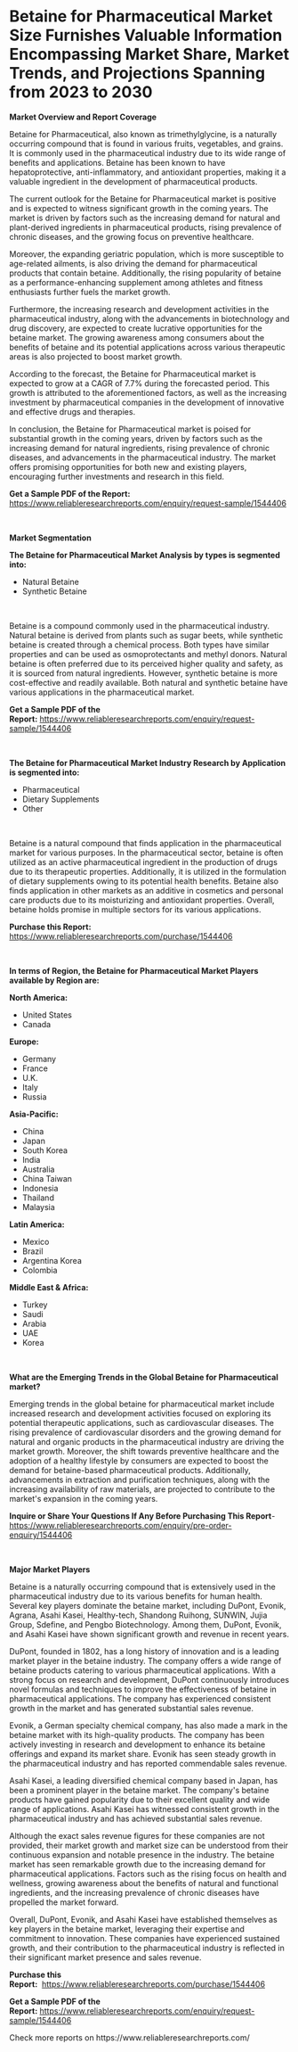 <p><h1>Betaine for Pharmaceutical Market Size Furnishes Valuable Information Encompassing Market Share, Market Trends, and Projections Spanning from 2023 to 2030</h1></p><p><strong>Market Overview and Report Coverage</strong></p>
<p><p>Betaine for Pharmaceutical, also known as trimethylglycine, is a naturally occurring compound that is found in various fruits, vegetables, and grains. It is commonly used in the pharmaceutical industry due to its wide range of benefits and applications. Betaine has been known to have hepatoprotective, anti-inflammatory, and antioxidant properties, making it a valuable ingredient in the development of pharmaceutical products.</p><p>The current outlook for the Betaine for Pharmaceutical market is positive and is expected to witness significant growth in the coming years. The market is driven by factors such as the increasing demand for natural and plant-derived ingredients in pharmaceutical products, rising prevalence of chronic diseases, and the growing focus on preventive healthcare.</p><p>Moreover, the expanding geriatric population, which is more susceptible to age-related ailments, is also driving the demand for pharmaceutical products that contain betaine. Additionally, the rising popularity of betaine as a performance-enhancing supplement among athletes and fitness enthusiasts further fuels the market growth.</p><p>Furthermore, the increasing research and development activities in the pharmaceutical industry, along with the advancements in biotechnology and drug discovery, are expected to create lucrative opportunities for the betaine market. The growing awareness among consumers about the benefits of betaine and its potential applications across various therapeutic areas is also projected to boost market growth.</p><p>According to the forecast, the Betaine for Pharmaceutical market is expected to grow at a CAGR of 7.7% during the forecasted period. This growth is attributed to the aforementioned factors, as well as the increasing investment by pharmaceutical companies in the development of innovative and effective drugs and therapies.</p><p>In conclusion, the Betaine for Pharmaceutical market is poised for substantial growth in the coming years, driven by factors such as the increasing demand for natural ingredients, rising prevalence of chronic diseases, and advancements in the pharmaceutical industry. The market offers promising opportunities for both new and existing players, encouraging further investments and research in this field.</p></p>
<p><strong>Get a Sample PDF of the Report:</strong> <a href="https://www.reliableresearchreports.com/enquiry/request-sample/1544406">https://www.reliableresearchreports.com/enquiry/request-sample/1544406</a></p>
<p>&nbsp;</p>
<p><strong>Market Segmentation</strong></p>
<p><strong>The Betaine for Pharmaceutical Market Analysis by types is segmented into:</strong></p>
<p><ul><li>Natural Betaine</li><li>Synthetic Betaine</li></ul></p>
<p>&nbsp;</p>
<p><p>Betaine is a compound commonly used in the pharmaceutical industry. Natural betaine is derived from plants such as sugar beets, while synthetic betaine is created through a chemical process. Both types have similar properties and can be used as osmoprotectants and methyl donors. Natural betaine is often preferred due to its perceived higher quality and safety, as it is sourced from natural ingredients. However, synthetic betaine is more cost-effective and readily available. Both natural and synthetic betaine have various applications in the pharmaceutical market.</p></p>
<p><strong>Get a Sample PDF of the Report:</strong>&nbsp;<a href="https://www.reliableresearchreports.com/enquiry/request-sample/1544406">https://www.reliableresearchreports.com/enquiry/request-sample/1544406</a></p>
<p>&nbsp;</p>
<p><strong>The Betaine for Pharmaceutical Market Industry Research by Application is segmented into:</strong></p>
<p><ul><li>Pharmaceutical</li><li>Dietary Supplements</li><li>Other</li></ul></p>
<p>&nbsp;</p>
<p><p>Betaine is a natural compound that finds application in the pharmaceutical market for various purposes. In the pharmaceutical sector, betaine is often utilized as an active pharmaceutical ingredient in the production of drugs due to its therapeutic properties. Additionally, it is utilized in the formulation of dietary supplements owing to its potential health benefits. Betaine also finds application in other markets as an additive in cosmetics and personal care products due to its moisturizing and antioxidant properties. Overall, betaine holds promise in multiple sectors for its various applications.</p></p>
<p><strong>Purchase this Report:</strong>&nbsp; <a href="https://www.reliableresearchreports.com/purchase/1544406">https://www.reliableresearchreports.com/purchase/1544406</a></p>
<p>&nbsp;</p>
<p><strong>In terms of Region, the Betaine for Pharmaceutical Market Players available by Region are:</strong></p>
<p>
    <p> <strong> North America: </strong>
        <ul>
            <li>United States</li>
            <li>Canada</li>
        </ul>
        </p> 
    <p> <strong> Europe: </strong>
        <ul>
            <li>Germany</li>
            <li>France</li>
            <li>U.K.</li>
            <li>Italy</li>
            <li>Russia</li>
        </ul>
        </p> 
    <p> <strong> Asia-Pacific: </strong>
        <ul>
            <li>China</li>
            <li>Japan</li>
            <li>South Korea</li>
            <li>India</li>
            <li>Australia</li>
            <li>China Taiwan</li>
            <li>Indonesia</li>
            <li>Thailand</li>
            <li>Malaysia</li>
        </ul>
        </p> 
    <p> <strong> Latin America: </strong>
        <ul>
            <li>Mexico</li>
            <li>Brazil</li>
            <li>Argentina Korea</li>
            <li>Colombia</li>
        </ul>
        </p> 
    <p> <strong> Middle East & Africa: </strong>
        <ul>
            <li>Turkey</li>
            <li>Saudi</li>
            <li>Arabia</li>
            <li>UAE</li>
            <li>Korea</li>
        </ul>
    </p>
    </p>
<p>&nbsp;</p>
<p><strong>What are the Emerging Trends in the Global Betaine for Pharmaceutical market?</strong></p>
<p><p>Emerging trends in the global betaine for pharmaceutical market include increased research and development activities focused on exploring its potential therapeutic applications, such as cardiovascular diseases. The rising prevalence of cardiovascular disorders and the growing demand for natural and organic products in the pharmaceutical industry are driving the market growth. Moreover, the shift towards preventive healthcare and the adoption of a healthy lifestyle by consumers are expected to boost the demand for betaine-based pharmaceutical products. Additionally, advancements in extraction and purification techniques, along with the increasing availability of raw materials, are projected to contribute to the market's expansion in the coming years.</p></p>
<p><strong>Inquire or Share Your Questions If Any Before Purchasing This Report</strong>- <a href="https://www.reliableresearchreports.com/enquiry/pre-order-enquiry/1544406">https://www.reliableresearchreports.com/enquiry/pre-order-enquiry/1544406</a></p>
<p>&nbsp;</p>
<p><strong>Major Market Players</strong></p>
<p><p>Betaine is a naturally occurring compound that is extensively used in the pharmaceutical industry due to its various benefits for human health. Several key players dominate the betaine market, including DuPont, Evonik, Agrana, Asahi Kasei, Healthy-tech, Shandong Ruihong, SUNWIN, Jujia Group, Sdefine, and Pengbo Biotechnology. Among them, DuPont, Evonik, and Asahi Kasei have shown significant growth and revenue in recent years.</p><p>DuPont, founded in 1802, has a long history of innovation and is a leading market player in the betaine industry. The company offers a wide range of betaine products catering to various pharmaceutical applications. With a strong focus on research and development, DuPont continuously introduces novel formulas and techniques to improve the effectiveness of betaine in pharmaceutical applications. The company has experienced consistent growth in the market and has generated substantial sales revenue.</p><p>Evonik, a German specialty chemical company, has also made a mark in the betaine market with its high-quality products. The company has been actively investing in research and development to enhance its betaine offerings and expand its market share. Evonik has seen steady growth in the pharmaceutical industry and has reported commendable sales revenue.</p><p>Asahi Kasei, a leading diversified chemical company based in Japan, has been a prominent player in the betaine market. The company's betaine products have gained popularity due to their excellent quality and wide range of applications. Asahi Kasei has witnessed consistent growth in the pharmaceutical industry and has achieved substantial sales revenue.</p><p>Although the exact sales revenue figures for these companies are not provided, their market growth and market size can be understood from their continuous expansion and notable presence in the industry. The betaine market has seen remarkable growth due to the increasing demand for pharmaceutical applications. Factors such as the rising focus on health and wellness, growing awareness about the benefits of natural and functional ingredients, and the increasing prevalence of chronic diseases have propelled the market forward.</p><p>Overall, DuPont, Evonik, and Asahi Kasei have established themselves as key players in the betaine market, leveraging their expertise and commitment to innovation. These companies have experienced sustained growth, and their contribution to the pharmaceutical industry is reflected in their significant market presence and sales revenue.</p></p>
<p><strong>Purchase this Report:</strong>&nbsp;&nbsp;<a href="https://www.reliableresearchreports.com/purchase/1544406">https://www.reliableresearchreports.com/purchase/1544406</a></p>
<p></p>
<p><strong>Get a Sample PDF of the Report:</strong>&nbsp;<a href="https://www.reliableresearchreports.com/enquiry/request-sample/1544406">https://www.reliableresearchreports.com/enquiry/request-sample/1544406</a></p>
<p>Check more reports on https://www.reliableresearchreports.com/</p>